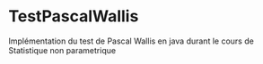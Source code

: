 # TestPascalWallis
Implémentation du test de Pascal Wallis en java durant le cours de Statistique non parametrique
